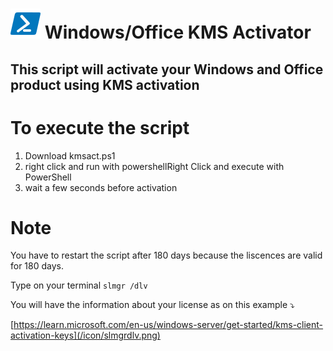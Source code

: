 # ![pwsh](/icon/powershell.png) Windows/Office KMS Activator
## This script will activate your Windows and Office product using KMS activation

# To execute the script
1. Download kmsact.ps1
2. right click and run with powershellRight Click and execute with PowerShell
3. wait a few seconds before activation

# Note
You have to restart the script after 180 days because the liscences are valid for 180 days.

Type on your terminal `slmgr /dlv` 

You will have the information about your license as on this example :arrow_heading_down:

[https://learn.microsoft.com/en-us/windows-server/get-started/kms-client-activation-keys](/icon/slmgrdlv.png)
   
